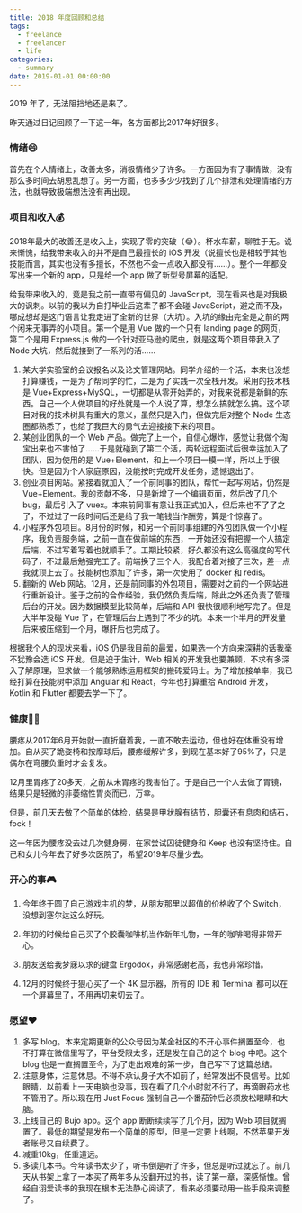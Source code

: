 ```yaml
---
title: 2018 年度回顾和总结
tags:
  - freelance
  - freelancer
  - life
categories:
  - summary
date: 2019-01-01 00:00:00
---
```



2019 年了，无法阻挡地还是来了。

昨天通过日记回顾了一下这一年，各方面都比2017年好很多。

<!-- more -->

### 情绪😄

首先在个人情绪上，改善太多，消极情绪少了许多。一方面因为有了事情做，没有那么多时间去胡思乱想了。另一方面，也多多少少找到了几个排泄和处理情绪的方法，也就导致极端想法没有再出现。

### 项目和收入💰

2018年最大的改善还是收入上，实现了零的突破（😂）。杯水车薪，聊胜于无。说来惭愧，给我带来收入的并不是自己最擅长的 iOS 开发（说擅长也是相较于其他技能而言，其实也没有多擅长，不然也不会一点收入都没有……）。整个一年都没写出来一个新的 app，只是给一个 app 做了新型号屏幕的适配。

给我带来收入的，竟是我之前一直带有偏见的 JavaScript，现在看来也是对我极大的讽刺。以前的我以为自打毕业后这辈子都不会碰 JavaScript，避之而不及，哪成想却是这门语言让我走进了全新的世界（大坑）。入坑的缘由完全是之前的两个闲来无事弄的小项目。第一个是用 Vue 做的一个只有 landing page 的网页，第二个是用 Express.js 做的一个针对亚马逊的爬虫，就是这两个项目带我入了 Node 大坑，然后就接到了一系列的活……

1. 某大学实验室的会议报名以及论文管理网站。同学介绍的一个活，本来也没想打算赚钱，一是为了帮同学的忙，二是为了实践一次全栈开发。采用的技术栈是 Vue+Express+MySQL，一切都是从零开始弄的，对我来说都是新鲜的东西。自己一个人做项目的好处就是一个人说了算，想怎么搞就怎么搞。这个项目对我的技术树具有重大的意义，虽然只是入门，但做完后对整个 Node 生态圈都熟悉了，也给了我巨大的勇气去迎接接下来的项目。
2. 某创业团队的一个 Web 产品。做完了上一个，自信心爆炸，感觉让我做个淘宝出来也不害怕了……于是就碰到了第二个活，两轮远程面试后很幸运加入了团队，因为使用的是 Vue+Element，和上一个项目一模一样，所以上手很快。但是因为个人家庭原因，没能按时完成开发任务，遗憾退出了。
3. 创业项目网站。紧接着就加入了一个前同事的团队，帮忙一起写网站，仍然是 Vue+Element。我的贡献不多，只是新增了一个编辑页面，然后改了几个 bug，最后引入了 vuex。本来前同事有意让我正式加入，但后来也不了了之了，不过过了一段时间后还是给了我一笔钱当作酬劳，算是个惊喜了。
4. 小程序外包项目。8月份的时候，和另一个前同事组建的外包团队做一个小程序，我负责服务端，之前一直在做前端的东西，一开始还没有把握一个人搞定后端，不过写着写着也就顺手了。工期比较紧，好久都没有这么高强度的写代码了，不过最后勉强完工了。前端换了三个人，我配合着对接了三次，差一点我就顶上去了。技能树也添加了许多，第一次使用了 docker 和 redis。
5. 翻新的 Web 网站。12月，还是前同事的外包项目，需要对之前的一个网站进行重新设计。鉴于之前的合作经验，我仍然负责后端，除此之外还负责了管理后台的开发。因为数据模型比较简单，后端和 API 很快很顺利地写完了。但是大半年没碰 Vue 了，在管理后台上遇到了不少的坑。本来一个半月的开发量后来被压缩到一个月，爆肝后也完成了。

根据我个人的现状来看，iOS 仍是我目前的最爱，如果选一个方向来深耕的话我毫不犹豫会选 iOS 开发。但是迫于生计，Web 相关的开发我也要兼顾，不求有多深入了解原理，但求做一个能够熟练运用框架的搬砖爱码士。为了增加接单率，我已经打算在技能树中添加 Angular 和 React，今年也打算重拾 Android 开发，Kotlin 和 Flutter 都要去学一下了。

### 健康🏃‍♂️

腰疼从2017年6月开始就一直折磨着我，一直不敢去运动，但也好在体重没有增加。自从买了跪姿椅和按摩球后，腰疼缓解许多，到现在基本好了95%了，只是偶尔在弯腰负重时才会复发。

12月里胃疼了20多天，之前从未胃疼的我害怕了。于是自己一个人去做了胃镜，结果只是轻微的非萎缩性胃炎而已，万幸。

但是，前几天去做了个简单的体检，结果是甲状腺有结节，胆囊还有息肉和结石，fock！

这一年因为腰疼没去过几次健身房，在家尝试囚徒健身和 Keep 也没有坚持住。自己和女儿今年去了好多次医院了，希望2019年尽量少去。



### 开心的事🎮

1. 今年终于圆了自己游戏主机的梦，从朋友那里以超值的价格收了个 Switch，没想到塞尔达这么好玩。

2. 年初的时候给自己买了个胶囊咖啡机当作新年礼物，一年的咖啡喝得非常开心。

3. 朋友送给我梦寐以求的键盘 Ergodox，非常感谢老高，我也非常珍惜。

4. 12月的时候终于狠心买了一个 4K 显示器，所有的 IDE 和 Terminal 都可以在一个屏幕里了，不用再切来切去了。

### 愿望❤️

1. 多写 blog。本来定期更新的公众号因为某金社区的不开心事件搁置至今，也不打算在微信里写了，平台受限太多，还是发在自己的这个 blog 中吧。这个 blog 也是一直搁置至今，为了走出艰难的第一步，自己写下了这篇总结。
2. 注意身体，注意休息。不得不承认身子大不如前了，经常发出不良信号。比如眼睛，以前看上一天电脑也没事，现在看了几个小时就不行了，再滴眼药水也不管用了。所以现在用 Just Focus 强制自己一个番茄钟后必须放松眼睛和大脑。
3. 上线自己的 Bujo app。这个 app 断断续续写了几个月，因为 Web 项目就搁置了。最低的期望是发布一个简单的原型，但是一定要上线啊，不然苹果开发者账号又白续费了。
4. 减重10kg，任重道远。
5. 多读几本书。今年读书太少了，听书倒是听了许多，但总是听过就忘了。前几天从书架上拿了一本买了两年多从没翻开过的书，读了第一章，深感惭愧。曾经自诩爱读书的我现在根本无法静心阅读了，看来必须要动用一些手段来调整了。





